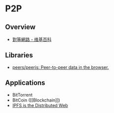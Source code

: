 # P2P

## Overview

- [對等網路 - 维基百科](https://zh.wikipedia.org/wiki/%E5%B0%8D%E7%AD%89%E7%B6%B2%E8%B7%AF)

## Libraries

- [peers/peerjs: Peer-to-peer data in the browser.](https://github.com/peers/peerjs)

## Applications

- BitTorrent
- BitCoin ([[Blockchain]])
- [IPFS is the Distributed Web](https://ipfs.io/)
